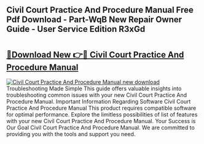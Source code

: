 ## Civil Court Practice And Procedure Manual Free Pdf Download - Part-WqB New Repair Owner Guide - User Service Edition R3xGd

# <h2><a href="http://cf20722.oget.top/?id=Civil+Court+Practice+And+Procedure+Manual">🔗Download New 👉🔴 Civil Court Practice And Procedure Manual</a></h2>

[![Civil Court Practice And Procedure Manual new download](https://i.imgur.com/5g1atiW.png)](http://cf20722.oget.top/?id=Civil+Court+Practice+And+Procedure+Manual)
Troubleshooting Made Simple This guide offers valuable insights into troubleshooting common issues with your new Civil Court Practice And Procedure Manual. Important Information Regarding Software Civil Court Practice And Procedure Manual This product requires compatible software for optimal performance. Explore the limitless possibilities of list of features with your new Civil Court Practice And Procedure Manual. Your Success is Our Goal Civil Court Practice And Procedure Manual. We are committed to providing you with the tools and support you need.
